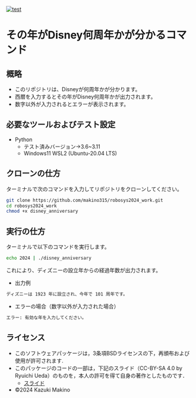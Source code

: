 <!---
  SPDX-FileCopyrightText:2024 Kazuki Makino <s23c1131km@s.chibakoudai.jp>
  SPDX-License-Identifier: BSD-3-Clause
 --->

[![test](https://github.com/makino315/robosys2024_work/actions/workflows/test.yml/badge.svg)](https://github.com/makino315/robosys2024_work/actions/workflows/test.yml)
# その年がDisney何周年かが分かるコマンド

## 概略
- このリポジトリは、Disneyが何周年かが分かります。
- 西暦を入力するとその年がDisney何周年かが出力されます。
- 数字以外が入力されるとエラーが表示されます。

## 必要なツールおよびテスト設定
- Python
  - テスト済みバージョン→3.6~3.11
  - Windows11 WSL2 (Ubuntu-20.04 LTS)

## クローンの仕方
ターミナルで次のコマンドを入力してリポジトリをクローンしてください。
```bash
git clone https://github.com/makino315/robosys2024_work.git
cd robosys2024_work
chmod +x disney_anniversary
```

## 実行の仕方
ターミナルで以下のコマンドを実行します。
```bash
echo 2024 | ./disney_anniversary
```
これにより、ディズニーの設立年からの経過年数が出力されます。
- 出力例
```bash
ディズニーは 1923 年に設立され、今年で 101 周年です。
```
- エラーの場合（数字以外が入力された場合）
```bash
エラー: 有効な年を入力してください。
```

## ライセンス
- このソフトウェアパッケージは，3条項BSDライセンスの下，再頒布および使用が許可されます.
- このパッケージのコードの一部は，下記のスライド（CC-BY-SA 4.0 by Ryuichi Ueda）のものを，本人の許可を得て自身の著作としたものです．
  - [スライド](https://github.com/ryuichiueda/slides_marp/tree/master/robosys2024)
- ©2024 Kazuki Makino